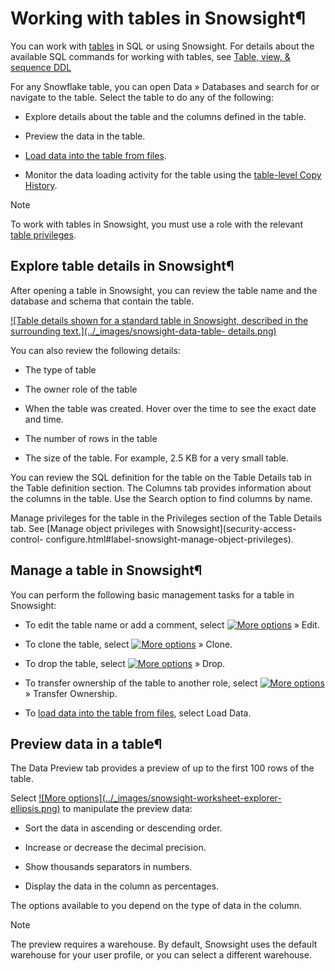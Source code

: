 # Working with tables in Snowsight¶

You can work with [tables](../guides-overview-db) in SQL or using Snowsight.
For details about the available SQL commands for working with tables, see
[Table, view, & sequence DDL](../sql-reference/ddl-table)

For any Snowflake table, you can open Data » Databases and search for or
navigate to the table. Select the table to do any of the following:

  * Explore details about the table and the columns defined in the table.

  * Preview the data in the table.

  * [Load data into the table from files](data-load-web-ui).

  * Monitor the data loading activity for the table using the [table-level Copy History](data-load-monitor.html#label-table-copy-history).

Note

To work with tables in Snowsight, you must use a role with the relevant [table
privileges](security-access-control-privileges.html#label-table-privileges).

## Explore table details in Snowsight¶

After opening a table in Snowsight, you can review the table name and the
database and schema that contain the table.

[![Table details shown for a standard table in Snowsight, described in the
surrounding text.](../_images/snowsight-data-table-
details.png)](../_images/snowsight-data-table-details.png)

You can also review the following details:

  * The type of table

  * The owner role of the table

  * When the table was created. Hover over the time to see the exact date and time.

  * The number of rows in the table

  * The size of the table. For example, 2.5 KB for a very small table.

You can review the SQL definition for the table on the Table Details tab in
the Table definition section. The Columns tab provides information about the
columns in the table. Use the Search option to find columns by name.

Manage privileges for the table in the Privileges section of the Table Details
tab. See [Manage object privileges with Snowsight](security-access-control-
configure.html#label-snowsight-manage-object-privileges).

## Manage a table in Snowsight¶

You can perform the following basic management tasks for a table in Snowsight:

  * To edit the table name or add a comment, select [![More options](../_images/snowsight-worksheet-explorer-ellipsis.png)](../_images/snowsight-worksheet-explorer-ellipsis.png) » Edit.

  * To clone the table, select [![More options](../_images/snowsight-worksheet-explorer-ellipsis.png)](../_images/snowsight-worksheet-explorer-ellipsis.png) » Clone.

  * To drop the table, select [![More options](../_images/snowsight-worksheet-explorer-ellipsis.png)](../_images/snowsight-worksheet-explorer-ellipsis.png) » Drop.

  * To transfer ownership of the table to another role, select [![More options](../_images/snowsight-worksheet-explorer-ellipsis.png)](../_images/snowsight-worksheet-explorer-ellipsis.png) » Transfer Ownership.

  * To [load data into the table from files](data-load-web-ui), select Load Data.

## Preview data in a table¶

The Data Preview tab provides a preview of up to the first 100 rows of the
table.

Select [![More options](../_images/snowsight-worksheet-explorer-
ellipsis.png)](../_images/snowsight-worksheet-explorer-ellipsis.png) to
manipulate the preview data:

  * Sort the data in ascending or descending order.

  * Increase or decrease the decimal precision.

  * Show thousands separators in numbers.

  * Display the data in the column as percentages.

The options available to you depend on the type of data in the column.

Note

The preview requires a warehouse. By default, Snowsight uses the default
warehouse for your user profile, or you can select a different warehouse.

